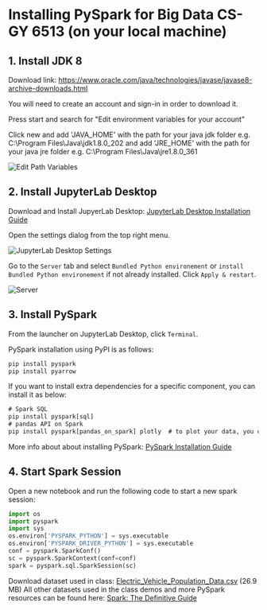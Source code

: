 # Installing PySpark for Big Data CS-GY 6513 (on your local machine)

## 1. Install JDK 8

Download link: https://www.oracle.com/java/technologies/javase/javase8-archive-downloads.html

You will need to create an account and sign-in in order to download it.

Press start and search for "Edit environment variables for your account"

Click new and add 'JAVA_HOME' with the path for your java jdk folder e.g. C:\Program Files\Java\jdk1.8.0_202 and add 'JRE_HOME' with the path for your java jre folder e.g. C:\Program Files\Java\jre1.8.0_361

![Edit Path Variables](https://user-images.githubusercontent.com/83875912/221330980-8e78f28f-e578-4e6c-b5df-bf34cc241442.png)

## 2. Install JupyterLab Desktop

Download and Install JupyerLab Desktop: [JupyterLab Desktop Installation Guide](https://github.com/jupyterlab/jupyterlab-desktop#installation)

Open the settings dialog from the top right menu. 

![JupyterLab Desktop Settings](https://user-images.githubusercontent.com/83875912/221332625-62128c05-7456-4461-bffc-e50cf4b59731.png)

Go to the `Server` tab and select `Bundled Python environement` or `install Bundled Python environement` if not already installed. Click `Apply & restart`.

![Server](https://user-images.githubusercontent.com/83875912/221332340-96b9c3bf-d7f1-4f34-af85-75d268660388.png)
## 3. Install PySpark
From the launcher on JupyterLab Desktop, click `Terminal`.

PySpark installation using PyPI is as follows:
```cmd
pip install pyspark
pip install pyarrow
```
If you want to install extra dependencies for a specific component, you can install it as below:
```cmd
# Spark SQL
pip install pyspark[sql]
# pandas API on Spark
pip install pyspark[pandas_on_spark] plotly  # to plot your data, you can install plotly together
```
More info about about installing PySpark: [PySpark Installation Guide](https://spark.apache.org/docs/latest/api/python/getting_started/install.html#using-pypi)

## 4. Start Spark Session
Open a new notebook and run the following code to start a new spark session:
```python
import os
import pyspark
import sys
os.environ['PYSPARK_PYTHON'] = sys.executable
os.environ['PYSPARK_DRIVER_PYTHON'] = sys.executable
conf = pyspark.SparkConf()
sc = pyspark.SparkContext(conf=conf)
spark = pyspark.sql.SparkSession(sc)
```

Download dataset used in class: [Electric_Vehicle_Population_Data.csv](https://data.wa.gov/api/views/f6w7-q2d2/rows.csv?accessType=DOWNLOAD) (26.9 MB)
All other datasets used in the class demos and more PySpark resources can be found here: [Spark: The Definitive Guide](https://github.com/databricks/Spark-The-Definitive-Guide)
